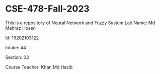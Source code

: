 # CSE-478-Fall-2023
This is a repository of Neural Network and Fuzzy System Lab
Name: Md Mehraz Hosen

Id: 19202103122

Intake: 44

Section: 03

Course Teacher: Khan Md Hasib

